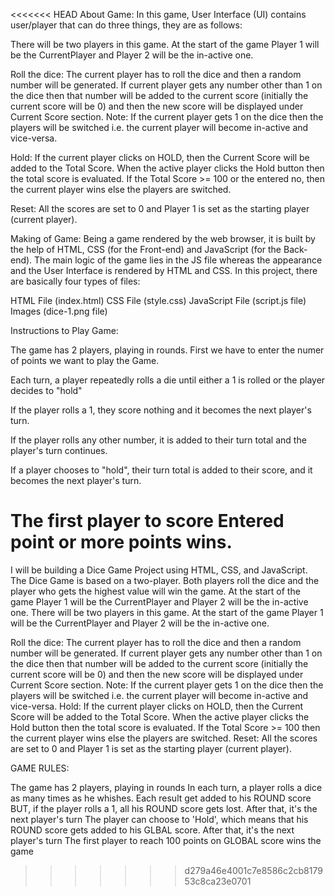 <<<<<<< HEAD
About Game: In this game, User Interface (UI) contains user/player that can do three things, they are as follows:



There will be two players in this game. At the start of the game Player 1 will be the CurrentPlayer and Player 2 will be the in-active one.

Roll the dice: The current player has to roll the dice and then a random number will be generated. If current player gets any number other than 1 on the dice then that number will be added to the current score (initially the current score will be 0) and then the new score will be displayed under Current Score section.  Note: If the current player gets 1 on the dice then the players will be switched i.e. the current player will become in-active and vice-versa.

Hold: If the current player clicks on HOLD, then the Current Score will be added to the Total Score. When the active player clicks the Hold button then the total score is evaluated. If the Total Score >= 100 or the entered no, then the current player wins else the players are switched.

Reset: All the scores are set to 0 and Player 1 is set as the starting player (current player).

Making of Game: Being a game rendered by the web browser, it is built by the help of HTML, CSS (for the Front-end) and JavaScript (for the Back-end). The main logic of the game lies in the JS file whereas the appearance and the User Interface is rendered by HTML and CSS. In this project, there are basically four types of files:

HTML File (index.html)
CSS File (style.css)
JavaScript File (script.js file)
Images (dice-1.png file)

Instructions to Play Game:

The game has 2 players, playing in rounds.
First we have to enter the numer of points we want to play the Game.

Each turn, a player repeatedly rolls a die until either a 1 is rolled or the player decides to "hold"

If the player rolls a 1, they score nothing and it becomes the next player's turn.

If the player rolls any other number, it is added to their turn total and the player's turn continues.

If a player chooses to "hold", their turn total is added to their score, and it becomes the next player's turn.

The first player to score Entered point or more points wins.
=======
I will be building a Dice Game Project using HTML, CSS, and JavaScript. The Dice Game is based on a two-player. Both players roll the dice and the player who gets the highest  value will win the game. At the start of the game Player 1 will be the CurrentPlayer and Player 2 will be the in-active one.
There will be two players in this game. At the start of the game Player 1 will be the CurrentPlayer and Player 2 will be the in-active one.

Roll the dice: The current player has to roll the dice and then a random number will be generated. If current player gets any number other than 1 on the dice then that number will be added to the current score (initially the current score will be 0) and then the new score will be displayed under Current Score section.  Note: If the current player gets 1 on the dice then the players will be switched i.e. the current player will become in-active and vice-versa.
Hold: If the current player clicks on HOLD, then the Current Score will be added to the Total Score. When the active player clicks the Hold button then the total score is evaluated. If the Total Score >= 100 then the current player wins else the players are switched.
Reset: All the scores are set to 0 and Player 1 is set as the starting player (current player).



GAME RULES:

The game has 2 players, playing in rounds
In each turn, a player rolls a dice as many times as he whishes. Each result get added to his ROUND score
BUT, if the player rolls a 1, all his ROUND score gets lost. After that, it's the next player's turn
The player can choose to 'Hold', which means that his ROUND score gets added to his GLBAL score. After that, it's the next player's turn
The first player to reach 100 points on GLOBAL score wins the game
>>>>>>> d279a46e4001c7e8586c2cb817953c8ca23e0701
